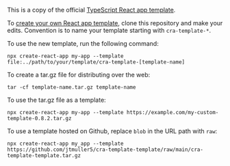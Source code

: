 This is a copy of the official [TypeScript React app template](https://github.com/facebook/create-react-app/tree/main/packages/cra-template-typescript). 

To [create your own React app template](https://create-react-app.dev/docs/custom-templates/), clone this repository and make your edits. Convention is to name your template starting with `cra-template-*`.

To use the new template, run the following command:
```
npx create-react-app my-app --template file:../path/to/your/template/cra-template-[template-name]
```
To create a tar.gz file for distributing over the web:
```
tar -cf template-name.tar.gz template-name
```

To use the tar.gz file as a template:
```
npx create-react-app my-app --template https://example.com/my-custom-template-0.8.2.tar.gz
```
To use a template hosted on Github, replace `blob` in the URL path with `raw`:
```
npx create-react-app my_app --template https://github.com/jtmuller5/cra-template-template/raw/main/cra-template-template.tar.gz
```

